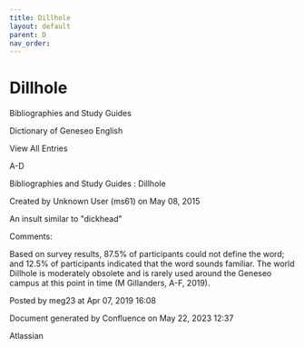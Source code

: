```yaml
---
title: Dillhole
layout: default
parent: D
nav_order:
---
```


# Dillhole

Bibliographies and Study Guides

Dictionary of Geneseo English

View All Entries

A-D

Bibliographies and Study Guides : Dillhole

Created by  Unknown User (ms61) on May 08, 2015

An insult similar to &quot;dickhead&quot;

Comments:

Based on survey results, 87.5% of participants could not define the word; and 12.5% of participants indicated that the word sounds familiar. The world Dillhole is moderately obsolete and is rarely used around the Geneseo campus at this point in time (M Gillanders, A-F, 2019).

Posted by meg23 at Apr 07, 2019 16:08

Document generated by Confluence on May 22, 2023 12:37

Atlassian
